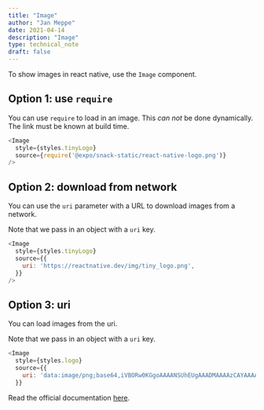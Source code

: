 ```yaml
---
title: "Image"
author: "Jan Meppe"
date: 2021-04-14
description: "Image"
type: technical_note
draft: false
---
```


To show images in react native, use the `Image` component.

## Option 1: use `require`

You can use `require` to load in an image. This *can not* be done dynamically. The link must be known at build time.

```js
<Image
  style={styles.tinyLogo}
  source={require('@expo/snack-static/react-native-logo.png')}
/>
```

## Option 2: download from network

You can use the `uri` parameter with a URL to download images from a network.

Note that we pass in an object with a `uri` key.

```js
<Image
  style={styles.tinyLogo}
  source={{
    uri: 'https://reactnative.dev/img/tiny_logo.png',
  }}
/>
```

## Option 3: uri

You can load images from the uri. 

Note that we pass in an object with a `uri` key.

```js
<Image
  style={styles.logo}
  source={{
    uri: 'data:image/png;base64,iVBORw0KGgoAAAANSUhEUgAAADMAAAAzCAYAAAA6oTAqAAAAEXRFWHRTb2Z0d2FyZQBwbmdjcnVzaEB1SfMAAABQSURBVGje7dSxCQBACARB+2/ab8BEeQNhFi6WSYzYLYudDQYGBgYGBgYGBgYGBgYGBgZmcvDqYGBgmhivGQYGBgYGBgYGBgYGBgYGBgbmQw+P/eMrC5UTVAAAAABJRU5ErkJggg==',
  }}
```

Read the official documentation [here](https://reactnative.dev/docs/image).